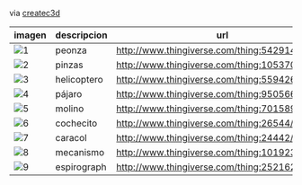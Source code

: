 
via [createc3d](http://www.createc3d.com/campana-de-donacion-de-juguetes-imprimiendo-sonrisas-en-3d/)

|imagen|descripcion|url|
|---|---|---|
|![1](http://thingiverse-production-new.s3.amazonaws.com/renders/0d/b8/8a/c9/a2/IMG_3931_copy_preview_featured.jpg)|peonza|http://www.thingiverse.com/thing:542914/#files|
|![2](http://thingiverse-production-new.s3.amazonaws.com/renders/ce/e0/16/ae/63/previewB272_preview_featured.jpg)|pinzas|http://www.thingiverse.com/thing:1053701/#files|	
|![3](http://thingiverse-production-new.s3.amazonaws.com/renders/89/ba/d4/ee/cf/IMG_9842_preview_featured.JPG)|helicoptero|http://www.thingiverse.com/thing:559426/#files|	
|![4](http://thingiverse-production-new.s3.amazonaws.com/renders/37/53/59/b9/2e/dragonfly_preview_featured.jpg)|pájaro|http://www.thingiverse.com/thing:950566/#files|	
|![5](http://thingiverse-production-new.s3.amazonaws.com/renders/fb/f2/22/72/d9/IMG_4299_preview_featured.JPG)|molino|http://www.thingiverse.com/thing:701589/#files|	
|![6](http://thingiverse-production-new.s3.amazonaws.com/renders/92/3f/c3/51/24/car_display_large_preview_featured.jpg)|cochecito|http://www.thingiverse.com/thing:26544/#files|	
|![7](http://thingiverse-production-new.s3.amazonaws.com/renders/95/df/90/ef/be/7346169988_bb08ea1128_o_display_large_preview_featured.jpg)|caracol|http://www.thingiverse.com/thing:24442/#files|	
|![8](http://thingiverse-production-new.s3.amazonaws.com/renders/23/28/2d/72/63/IMG_20150916_213336_preview_featured.jpg)|mecanismo|http://www.thingiverse.com/thing:1019236/#files|	
|![9](http://thingiverse-production-new.s3.amazonaws.com/renders/01/27/a3/29/47/THingPics1_preview_featured.jpg)|espirograph|http://www.thingiverse.com/thing:252162/#files|	
 

 